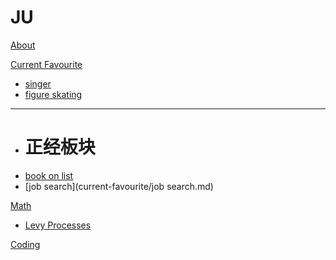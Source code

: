 # JU

[About](index.md)

[Current Favourite]()

  * [singer](current-favourite/geshou.md)
  * [figure skating](current-favourite/figure-skating.md)
- - - -
  * # 正经板块
  * [book on list](current-favourite/stress.md)
  * [job search](current-favourite/job search.md)

[Math]()

  * [Levy Processes](math/levy_processes.md)

[Coding](coding/PythonNote.md)

<script src="https://polyfill.io/v3/polyfill.min.js?features=es6"></script>
<script id="MathJax-script" async src="https://cdn.jsdelivr.net/npm/mathjax@3/es5/tex-mml-chtml.js"></script>

